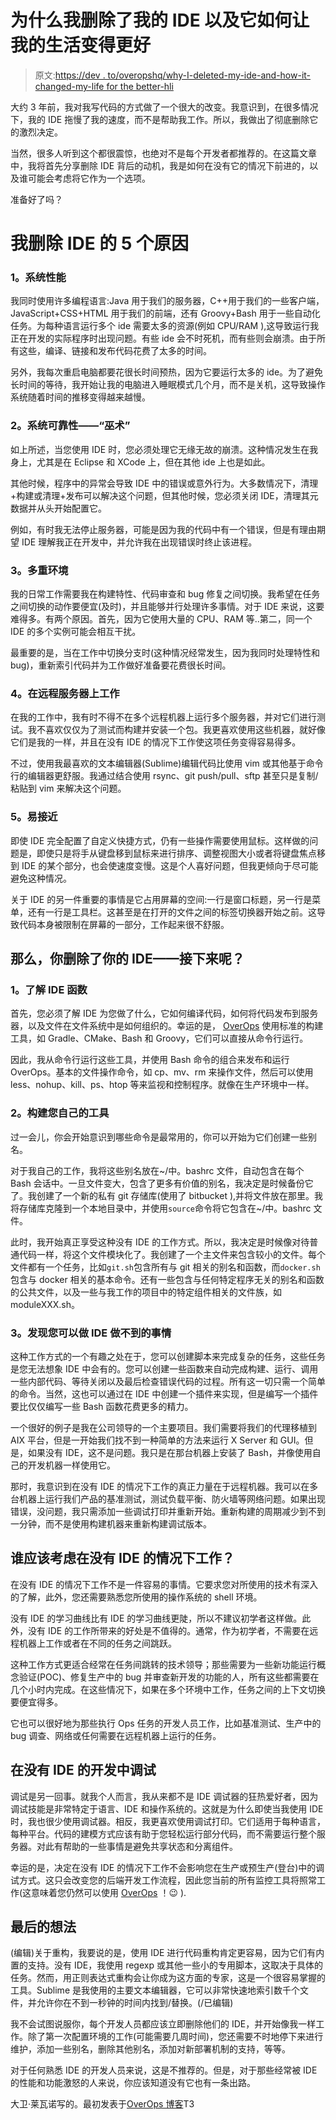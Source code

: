 # 为什么我删除了我的 IDE 以及它如何让我的生活变得更好

> 原文:[https://dev . to/overopshq/why-I-deleted-my-ide-and-how-it-changed-my-life for the better-hli](https://dev.to/overopshq/why-i-deleted-my-ide-and-how-it-changed-my-life-for-the-better-hli)

大约 3 年前，我对我写代码的方式做了一个很大的改变。我意识到，在很多情况下，我的 IDE 拖慢了我的速度，而不是帮助我工作。所以，我做出了彻底删除它的激烈决定。

当然，很多人听到这个都很震惊，也绝对不是每个开发者都推荐的。在这篇文章中，我将首先分享删除 IDE 背后的动机，我是如何在没有它的情况下前进的，以及谁可能会考虑将它作为一个选项。

准备好了吗？

# 我删除 IDE 的 5 个原因

### 1。系统性能

我同时使用许多编程语言:Java 用于我们的服务器，C++用于我们的一些客户端，JavaScript+CSS+HTML 用于我们的前端，还有 Groovy+Bash 用于一些自动化任务。为每种语言运行多个 ide 需要太多的资源(例如 CPU/RAM ),这导致运行我正在开发的实际程序时出现问题。有些 ide 会不时死机，而有些则会崩溃。由于所有这些，编译、链接和发布代码花费了太多的时间。

另外，我每次重启电脑都要花很长时间预热，因为它要运行太多的 ide。为了避免长时间的等待，我开始让我的电脑进入睡眠模式几个月，而不是关机，这导致操作系统随着时间的推移变得越来越慢。

### 2。系统可靠性——“巫术”

如上所述，当您使用 IDE 时，您必须处理它无缘无故的崩溃。这种情况发生在我身上，尤其是在 Eclipse 和 XCode 上，但在其他 ide 上也是如此。

其他时候，程序中的异常会导致 IDE 中的错误或意外行为。大多数情况下，清理+构建或清理+发布可以解决这个问题，但其他时候，您必须关闭 IDE，清理其元数据并从头开始配置它。

例如，有时我无法停止服务器，可能是因为我的代码中有一个错误，但是有理由期望 IDE 理解我正在开发中，并允许我在出现错误时终止该进程。

### 3。多重环境

我的日常工作需要我在构建特性、代码审查和 bug 修复之间切换。我希望在任务之间切换的动作要便宜(及时)，并且能够并行处理许多事情。对于 IDE 来说，这要难得多。有两个原因。首先，因为它使用大量的 CPU、RAM 等..第二，同一个 IDE 的多个实例可能会相互干扰。

最重要的是，当在工作中切换分支时(这种情况经常发生，因为我同时处理特性和 bug)，重新索引代码并为工作做好准备要花费很长时间。

### 4。在远程服务器上工作

在我的工作中，我有时不得不在多个远程机器上运行多个服务器，并对它们进行测试。我不喜欢仅仅为了测试而构建并安装一个包。我更喜欢使用这些机器，就好像它们是我的一样，并且在没有 IDE 的情况下工作使这项任务变得容易得多。

不过，使用我最喜欢的文本编辑器(Sublime)编辑代码比使用 vim 或其他基于命令行的编辑器更舒服。我通过结合使用 rsync、git push/pull、sftp 甚至只是复制/粘贴到 vim 来解决这个问题。

### 5。易接近

即使 IDE 完全配置了自定义快捷方式，仍有一些操作需要使用鼠标。这样做的问题是，即使只是将手从键盘移到鼠标来进行排序、调整视图大小或者将键盘焦点移到 IDE 的某个部分，也会使速度变慢。这是个人喜好问题，但我更倾向于尽可能避免这种情况。

关于 IDE 的另一件重要的事情是它占用屏幕的空间:一行是窗口标题，另一行是菜单，还有一行是工具栏。这甚至是在打开的文件之间的标签切换器开始之前。这导致代码本身被限制在屏幕的一部分，工作起来很不舒服。

## 那么，你删除了你的 IDE——接下来呢？

### 1。了解 IDE 函数

首先，您必须了解 IDE 为您做了什么，它如何编译代码，如何将代码发布到服务器，以及文件在文件系统中是如何组织的。幸运的是， [OverOps](https://www.overops.com/?utm_source=dev) 使用标准的构建工具，如 Gradle、CMake、Bash 和 Groovy，它们可以直接从命令行运行。

因此，我从命令行运行这些工具，并使用 Bash 命令的组合来发布和运行 OverOps。基本的文件操作命令，如 cp、mv、rm 来操作文件，然后可以使用 less、nohup、kill、ps、htop 等来监视和控制程序。就像在生产环境中一样。

### 2。构建您自己的工具

过一会儿，你会开始意识到哪些命令是最常用的，你可以开始为它们创建一些别名。

对于我自己的工作，我将这些别名放在~/中。bashrc 文件，自动包含在每个 Bash 会话中。一旦文件变大，包含了更多有价值的别名，我决定是时候备份它了。我创建了一个新的私有 git 存储库(使用了 bitbucket ),并将文件放在那里。我将存储库克隆到一个本地目录中，并使用`source`命令将它包含在~/中。bashrc 文件。

此时，我开始真正享受这种没有 IDE 的工作方式。所以，我决定是时候像对待普通代码一样，将这个文件模块化了。我创建了一个主文件来包含较小的文件。每个文件都有一个任务，比如`git.sh`包含所有与 git 相关的别名和函数，而`docker.sh`包含与 docker 相关的基本命令。还有一些包含与任何特定程序无关的别名和函数的公共文件，以及一些与我工作的项目中的特定组件相关的文件族，如 moduleXXX.sh。

### 3。发现您可以做 IDE 做不到的事情

这种工作方式的一个有趣之处在于，您可以创建脚本来完成复杂的任务，这些任务是您无法想象 IDE 中会有的。您可以创建一些函数来自动完成构建、运行、调用一些内部代码、等待关闭以及最后检查错误代码的过程。所有这一切只需一个简单的命令。当然，这也可以通过在 IDE 中创建一个插件来实现，但是编写一个插件要比仅仅编写一些 Bash 函数花费更多的精力。

一个很好的例子是我在公司领导的一个主要项目。我们需要将我们的代理移植到 AIX 平台，但是一开始我们找不到一种简单的方法来运行 X Server 和 GUI。但是，如果没有 IDE，这不是问题。我只是在那台机器上安装了 Bash，并像使用自己的开发机器一样使用它。

那时，我意识到在没有 IDE 的情况下工作的真正力量在于远程机器。我可以在多台机器上运行我们产品的基准测试，测试负载平衡、防火墙等网络问题。如果出现错误，没问题，我只需添加一些调试打印并重新开始。重新构建的周期减少到不到一分钟，而不是使用构建机器来重新构建调试版本。

## 谁应该考虑在没有 IDE 的情况下工作？

在没有 IDE 的情况下工作不是一件容易的事情。它要求您对所使用的技术有深入的了解，此外，您还需要熟悉您所使用的操作系统的 shell 环境。

没有 IDE 的学习曲线比有 IDE 的学习曲线更陡，所以不建议初学者这样做。此外，没有 IDE 的工作所带来的好处是不值得的。通常，作为初学者，不需要在远程机器上工作或者在不同的任务之间跳跃。

这种工作方式更适合经常在任务间跳转的技术领导；那些需要为一些新功能运行概念验证(POC)、修复生产中的 bug 并审查新开发的功能的人，所有这些都需要在几个小时内完成。在这些情况下，如果在多个环境中工作，任务之间的上下文切换要便宜得多。

它也可以很好地为那些执行 Ops 任务的开发人员工作，比如基准测试、生产中的 bug 调查、网络或任何需要在远程机器上运行的任务。

## 在没有 IDE 的开发中调试

调试是另一回事。就我个人而言，我从来都不是 IDE 调试器的狂热爱好者，因为调试技能是非常特定于语言、IDE 和操作系统的。这就是为什么即使当我使用 IDE 时，我也很少使用调试器。相反，我更喜欢使用调试打印。它们适用于每种语言，每种平台。代码的建模方式应该有助于您轻松运行部分代码，而不需要运行整个服务器。对此有帮助的一些事情是避免共享状态和分离组件。

幸运的是，决定在没有 IDE 的情况下工作不会影响您在生产或预生产(登台)中的调试方式。这只会改变您的后端开发工作流程，因此您当前的所有监控工具将照常工作(这意味着您仍然可以使用 [OverOps](https://blog.overops.com/the-new-way-of-handling-java-errors-before-they-hit-production/?utm_source=dev) ！😉 ).

## 最后的想法

(编辑)关于重构，我要说的是，使用 IDE 进行代码重构肯定更容易，因为它们有内置的支持。没有 IDE，我使用 regexp 或其他一些小的专用脚本，这取决于具体的任务。然而，用正则表达式重构会让你成为这方面的专家，这是一个很容易掌握的工具。Sublime 是我使用的主要文本编辑器，它可以非常快速地索引数千个文件，并允许你在不到一秒钟的时间内找到/替换。(/已编辑)

我不会试图说服你，每个开发人员都应该立即删除他们的 IDE，并开始像我一样工作。除了第一次配置环境的工作(可能需要几周时间)，您还需要不时地停下来进行维护，添加一些别名，删除其他别名，添加对新部署机制的支持，等等。

对于任何熟悉 IDE 的开发人员来说，这是不推荐的。但是，对于那些经常被 IDE 的性能和功能激怒的人来说，你应该知道没有它也有一条出路。

大卫·莱瓦诺写的。最初发表于[OverOps 博客](https://blog.overops.com/why-i-deleted-my-ide-and-how-it-changed-my-life-for-the-better/?utm_source=dev)T3